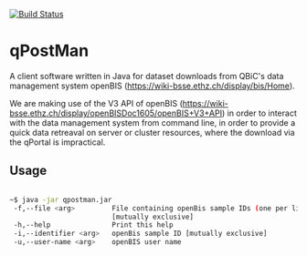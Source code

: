 [![Build Status](https://qbic-intranet.am10.uni-tuebingen.de/jenkins/job/qPostMan-development/badge/icon)](https://qbic-intranet.am10.uni-tuebingen.de/jenkins/job/qPostMan-development/)

# qPostMan
A client software written in Java for dataset downloads from QBiC's data management system openBIS (https://wiki-bsse.ethz.ch/display/bis/Home).

We are making use of the V3 API of openBIS (https://wiki-bsse.ethz.ch/display/openBISDoc1605/openBIS+V3+API) in order to interact with the data management system from command line, in order to provide a quick data retreaval on server or cluster resources, where the download via the qPortal is impractical.

## Usage

```bash

~$ java -jar qpostman.jar                                                                                                       usage: qPostMan [-f <arg>] [-h] [-i <arg>] [-u <arg>]                                   
 -f,--file <arg>         File containing openBis sample IDs (one per line)              
                         [mutually exclusive]                                           
 -h,--help               Print this help                                                
 -i,--identifier <arg>   openBis sample ID [mutually exclusive]                         
 -u,--user-name <arg>    openBIS user name                                              

```



